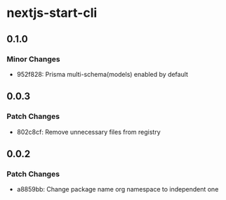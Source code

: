 # nextjs-start-cli

## 0.1.0

### Minor Changes

- 952f828: Prisma multi-schema(models) enabled by default

## 0.0.3

### Patch Changes

- 802c8cf: Remove unnecessary files from registry

## 0.0.2

### Patch Changes

- a8859bb: Change package name org namespace to independent one
